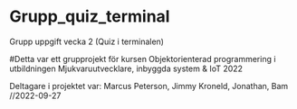 # Grupp_quiz_terminal
Grupp uppgift vecka 2 (Quiz i terminalen)

#Detta var ett grupprojekt för kursen Objektorienterad programmering i utbildningen Mjukvaruutvecklare, inbyggda system & IoT 2022

Deltagare i projektet var: Marcus Peterson, Jimmy Kroneld, Jonathan, Bam
//2022-09-27